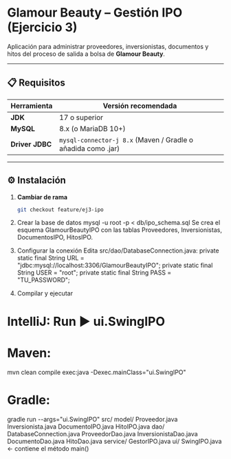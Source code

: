 # Glamour Beauty – Gestión IPO (Ejercicio 3)

Aplicación para administrar proveedores, inversionistas, documentos y hitos del proceso de salida a bolsa de **Glamour Beauty**.

---

## 📋 Requisitos

| Herramienta | Versión recomendada |
|-------------|---------------------|
| **JDK**     | 17 o superior       |
| **MySQL**   | 8.x (o MariaDB 10+) |
| **Driver JDBC** | `mysql-connector-j 8.x` (Maven / Gradle o añadida como .jar) |

---

## ⚙️ Instalación

1. **Cambiar de rama**

   ```bash
   git checkout feature/ej3-ipo
2. Crear la base de datos
mysql -u root -p < db/ipo_schema.sql
Se crea el esquema GlamourBeautyIPO con las tablas
Proveedores, Inversionistas, DocumentosIPO, HitosIPO.
3. Configurar la conexión
Edita src/dao/DatabaseConnection.java:
private static final String URL  =
    "jdbc:mysql://localhost:3306/GlamourBeautyIPO";
private static final String USER = "root";
private static final String PASS = "TU_PASSWORD";
4. Compilar y ejecutar
# IntelliJ: Run ▶ ui.SwingIPO
# Maven:
mvn clean compile exec:java -Dexec.mainClass="ui.SwingIPO"
# Gradle:
gradle run --args="ui.SwingIPO"
src/
  model/
    Proveedor.java
    Inversionista.java
    DocumentoIPO.java
    HitoIPO.java
  dao/
    DatabaseConnection.java
    ProveedorDao.java
    InversionistaDao.java
    DocumentoDao.java
    HitoDao.java
  service/
    GestorIPO.java
  ui/
    SwingIPO.java   ← contiene el método main()
